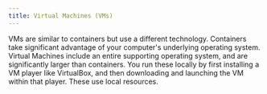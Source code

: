 ```yaml
---
title: Virtual Machines (VMs)
---
```


VMs are similar to containers but use a different technology. Containers take significant advantage of your computer's underlying operating system. Virtual Machines include an entire supporting operating system, and are significantly larger than containers. You run these locally by first installing a VM player like VirtualBox, and then downloading and launching the VM within that player. These use local resources.

